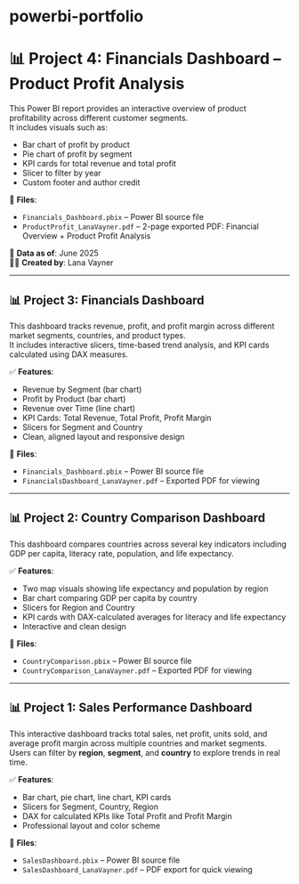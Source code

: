 # powerbi-portfolio

# 📊 Project 4: Financials Dashboard – Product Profit Analysis

This Power BI report provides an interactive overview of product profitability across different customer segments.  
It includes visuals such as:

- Bar chart of profit by product  
- Pie chart of profit by segment  
- KPI cards for total revenue and total profit  
- Slicer to filter by year  
- Custom footer and author credit

📁 **Files**:
- `Financials_Dashboard.pbix` – Power BI source file  
- `ProductProfit_LanaVayner.pdf` – 2-page exported PDF: Financial Overview + Product Profit Analysis  

📅 **Data as of**: June 2025  
👩‍💻 **Created by**: Lana Vayner

---

## 📊 Project 3: Financials Dashboard

This dashboard tracks revenue, profit, and profit margin across different market segments, countries, and product types.  
It includes interactive slicers, time-based trend analysis, and KPI cards calculated using DAX measures.

✅ **Features**:
- Revenue by Segment (bar chart)  
- Profit by Product (bar chart)  
- Revenue over Time (line chart)  
- KPI Cards: Total Revenue, Total Profit, Profit Margin  
- Slicers for Segment and Country  
- Clean, aligned layout and responsive design

📁 **Files**:
- `Financials_Dashboard.pbix` – Power BI source file  
- `FinancialsDashboard_LanaVayner.pdf` – Exported PDF for viewing

---

## 📊 Project 2: Country Comparison Dashboard

This dashboard compares countries across several key indicators including GDP per capita, literacy rate, population, and life expectancy.

✅ **Features**:
- Two map visuals showing life expectancy and population by region  
- Bar chart comparing GDP per capita by country  
- Slicers for Region and Country  
- KPI cards with DAX-calculated averages for literacy and life expectancy  
- Interactive and clean design

📁 **Files**:
- `CountryComparison.pbix` – Power BI source file  
- `CountryComparison_LanaVayner.pdf` – Exported PDF for viewing

---

## 📊 Project 1: Sales Performance Dashboard

This interactive dashboard tracks total sales, net profit, units sold, and average profit margin across multiple countries and market segments.  
Users can filter by **region**, **segment**, and **country** to explore trends in real time.

✅ **Features**:
- Bar chart, pie chart, line chart, KPI cards  
- Slicers for Segment, Country, Region  
- DAX for calculated KPIs like Total Profit and Profit Margin  
- Professional layout and color scheme

📁 **Files**:
- `SalesDashboard.pbix` – Power BI source file  
- `SalesDashboard_LanaVayner.pdf` – PDF export for quick viewing
